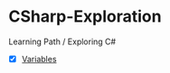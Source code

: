 # CSharp-Exploration
Learning Path / Exploring C#

- [x] [Variables](charp-exploration/tree/master/Variables)